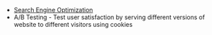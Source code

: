 - [Search Engine Optimization](Search%20Engine%20Optimization.md)
- A/B Testing - Test user satisfaction by serving different versions of website to different visitors using cookies